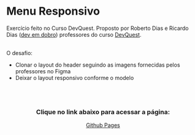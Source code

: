 <h1> Menu Responsivo </h1>


<p>  
Exercício feito no Curso DevQuest. Proposto por Roberto Dias e Ricardo Dias (<a href="https://www.youtube.com/c/DevemDobro">dev em dobro</a>) professores do curso <a href="https://hotmart.com/pt-br/marketplace/produtos/devquest-dev-em-dobro/I56659685O"> DevQuest</a>.
</p>
<br/>
O desafio:

- Clonar o layout do header seguindo as imagens fornecidas pelos professores no Figma
- Deixar o layout responsivo conforme o modelo

<br/>
<br/>

<div align="center"> <h3>Clique no link abaixo para  acessar a página:</h3>
<a href="https://ph-bicalho.github.io/menu-responsivo/">Github Pages</a></div>